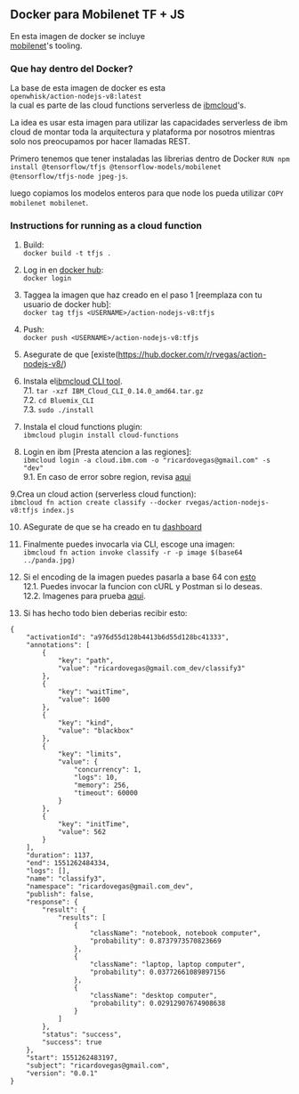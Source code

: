 ## Docker para Mobilenet TF + JS

En esta imagen de docker se incluye  
[mobilenet](https://ai.googleblog.com/2017/06/mobilenets-open-source-models-for.html)'s 
tooling.

### Que hay dentro del Docker?
  
La base de esta imagen de docker es esta  
`openwhisk/action-nodejs-v8:latest`  
la cual es parte de las cloud functions serverless de [ibmcloud](https://console.bluemix.net/openwhisk/)'s.
  
La idea es usar esta imagen para utilizar las capacidades serverless 
de ibm cloud de montar toda la arquitectura y plataforma por nosotros 
mientras solo nos preocupamos por hacer llamadas REST.
  
Primero tenemos que tener instaladas las librerias dentro de Docker
`RUN npm install @tensorflow/tfjs @tensorflow-models/mobilenet @tensorflow/tfjs-node jpeg-js`.
  
luego copiamos los modelos enteros para que node los pueda utilizar
`COPY mobilenet mobilenet`.
  
### Instructions for running as a cloud function
  
1. Build:  
```docker build -t tfjs .```

2. Log in en [docker hub](https://hub.docker.com/):  
```docker login```

3. Taggea la imagen que haz creado en el paso 1 [reemplaza <USERNAME> con tu usuario de docker hub]:  
```docker tag tfjs <USERNAME>/action-nodejs-v8:tfjs```

4. Push:  
```docker push <USERNAME>/action-nodejs-v8:tfjs```

5. Asegurate de que [existe(https://hub.docker.com/r/rvegas/action-nodejs-v8/)  

6. Instala el[ibmcloud CLI tool](https://console.bluemix.net/openwhisk/learn/cli).  
  7.1. ```tar -xzf IBM_Cloud_CLI_0.14.0_amd64.tar.gz```  
  7.2. ```cd Bluemix_CLI```  
  7.3. ```sudo ./install```  
  
7. Instala el cloud functions plugin:  
```ibmcloud plugin install cloud-functions```  

8. Login en ibm [Presta atencion a las regiones]:    
```ibmcloud login -a cloud.ibm.com -o "ricardovegas@gmail.com" -s "dev"```  
  9.1. En caso de error sobre region, revisa [aqui](https://console.bluemix.net/account/organizations/)

9.Crea un cloud action (serverless cloud function):  
```ibmcloud fn action create classify --docker rvegas/action-nodejs-v8:tfjs index.js```  

10. ASegurate de que se ha creado en tu [dashboard](https://console.bluemix.net/openwhisk/actions)  

11. Finalmente puedes invocarla via CLI, escoge una imagen:  
```ibmcloud fn action invoke classify -r -p image $(base64 ../panda.jpg)```  

12. Si el encoding de la imagen puedes pasarla a base 64 con [esto](https://www.browserling.com/tools/image-to-base64)  
  12.1. Puedes invocar la funcion con cURL y Postman si lo deseas.  
  12.2. Imagenes para prueba [aqui](https://picsum.photos/).
  
13. Si has hecho todo bien deberias recibir esto:  
```
{
    "activationId": "a976d55d128b4413b6d55d128bc41333",
    "annotations": [
        {
            "key": "path",
            "value": "ricardovegas@gmail.com_dev/classify3"
        },
        {
            "key": "waitTime",
            "value": 1600
        },
        {
            "key": "kind",
            "value": "blackbox"
        },
        {
            "key": "limits",
            "value": {
                "concurrency": 1,
                "logs": 10,
                "memory": 256,
                "timeout": 60000
            }
        },
        {
            "key": "initTime",
            "value": 562
        }
    ],
    "duration": 1137,
    "end": 1551262484334,
    "logs": [],
    "name": "classify3",
    "namespace": "ricardovegas@gmail.com_dev",
    "publish": false,
    "response": {
        "result": {
            "results": [
                {
                    "className": "notebook, notebook computer",
                    "probability": 0.8737973570823669
                },
                {
                    "className": "laptop, laptop computer",
                    "probability": 0.03772661089897156
                },
                {
                    "className": "desktop computer",
                    "probability": 0.02912907674908638
                }
            ]
        },
        "status": "success",
        "success": true
    },
    "start": 1551262483197,
    "subject": "ricardovegas@gmail.com",
    "version": "0.0.1"
}
```

